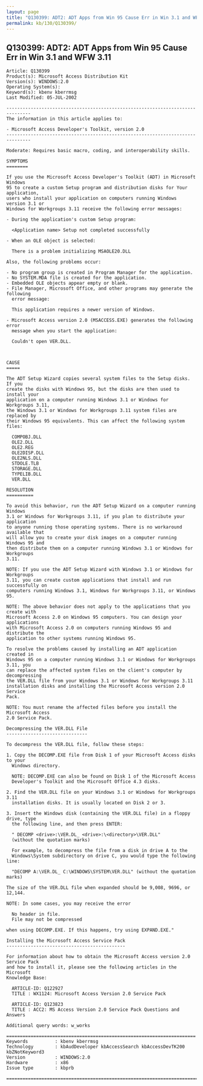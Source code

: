 ```yaml
---
layout: page
title: "Q130399: ADT2: ADT Apps from Win 95 Cause Err in Win 3.1 and WFW 3.11"
permalink: kb/130/Q130399/
---
```


## Q130399: ADT2: ADT Apps from Win 95 Cause Err in Win 3.1 and WFW 3.11

	Article: Q130399
	Product(s): Microsoft Access Distribution Kit
	Version(s): WINDOWS:2.0
	Operating System(s): 
	Keyword(s): kbenv kberrmsg
	Last Modified: 05-JUL-2002
	
	-------------------------------------------------------------------------------
	The information in this article applies to:
	
	- Microsoft Access Developer's Toolkit, version 2.0 
	-------------------------------------------------------------------------------
	
	Moderate: Requires basic macro, coding, and interoperability skills.
	
	SYMPTOMS
	========
	
	If you use the Microsoft Access Developer's Toolkit (ADT) in Microsoft Windows
	95 to create a custom Setup program and distribution disks for Your application,
	users who install your application on computers running Windows version 3.1 or
	Windows for Workgroups 3.11 receive the following error messages:
	
	- During the application's custom Setup program:
	
	  <Application name> Setup not completed successfully
	
	- When an OLE object is selected:
	
	  There is a problem initializing MSAOLE20.DLL
	
	Also, the following problems occur:
	
	- No program group is created in Program Manager for the application.
	- No SYSTEM.MDA file is created for the application.
	- Embedded OLE objects appear empty or blank.
	- File Manager, Microsoft Office, and other programs may generate the following
	  error message:
	
	  This application requires a newer version of Windows.
	
	- Microsoft Access version 2.0 (MSACCESS.EXE) generates the following error
	  message when you start the application:
	
	  Couldn't open VER.DLL.
	
	
	
	CAUSE
	=====
	
	The ADT Setup Wizard copies several system files to the Setup disks. If you
	create the disks with Windows 95, but the disks are then used to install your
	application on a computer running Windows 3.1 or Windows for Workgroups 3.11,
	the Windows 3.1 or Windows for Workgroups 3.11 system files are replaced by
	their Windows 95 equivalents. This can affect the following system files:
	
	  COMPOBJ.DLL
	  OLE2.DLL
	  OLE2.REG
	  OLE2DISP.DLL
	  OLE2NLS.DLL
	  STDOLE.TLB
	  STORAGE.DLL
	  TYPELIB.DLL
	  VER.DLL
	
	RESOLUTION
	==========
	
	To avoid this behavior, run the ADT Setup Wizard on a computer running Windows
	3.1 or Windows for Workgroups 3.11, if you plan to distribute your application
	to anyone running those operating systems. There is no workaround available that
	will allow you to create your disk images on a computer running Windows 95 and
	then distribute them on a computer running Windows 3.1 or Windows for Workgroups
	3.11.
	
	NOTE: If you use the ADT Setup Wizard with Windows 3.1 or Windows for Workgroups
	3.11, you can create custom applications that install and run successfully on
	computers running Windows 3.1, Windows for Workgroups 3.11, or Windows 95.
	
	NOTE: The above behavior does not apply to the applications that you create with
	Microsoft Access 2.0 on Windows 95 computers. You can design your applications
	with Microsoft Access 2.0 on computers running Windows 95 and distribute the
	application to other systems running Windows 95.
	
	To resolve the problems caused by installing an ADT application created in
	Windows 95 on a computer running Windows 3.1 or Windows for Workgroups 3.11, you
	can replace the affected system files on the client's computer by decompressing
	the VER.DLL file from your Windows 3.1 or Windows for Workgroups 3.11
	installation disks and installing the Microsoft Access version 2.0 Service
	Pack.
	
	NOTE: You must rename the affected files before you install the Microsoft Access
	2.0 Service Pack.
	
	Decompressing the VER.DLL File
	------------------------------
	
	To decompress the VER.DLL file, follow these steps:
	
	1. Copy the DECOMP.EXE file from Disk 1 of your Microsoft Access disks to your
	  Windows directory.
	
	  NOTE: DECOMP.EXE can also be found on Disk 1 of the Microsoft Access
	  Developer's Toolkit and the Microsoft Office 4.3 disks.
	
	2. Find the VER.DLL file on your Windows 3.1 or Windows for Workgroups 3.11
	  installation disks. It is usually located on Disk 2 or 3.
	
	3. Insert the Windows disk (containing the VER.DLL file) in a floppy drive, type
	  the following line, and then press ENTER:
	
	  " DECOMP <drive>:\VER.DL_ <drive>:\<directory>\VER.DLL"
	  (without the quotation marks)
	
	  For example, to decompress the file from a disk in drive A to the
	  Windows\System subdirectory on drive C, you would type the following line:
	
	  "DECOMP A:\VER.DL_ C:\WINDOWS\SYSTEM\VER.DLL" (without the quotation marks)
	
	The size of the VER.DLL file when expanded should be 9,008, 9696, or 12,144.
	
	NOTE: In some cases, you may receive the error
	
	  No header in file.
	  File may not be compressed
	
	when using DECOMP.EXE. If this happens, try using EXPAND.EXE."
	
	Installing the Microsoft Access Service Pack
	--------------------------------------------
	
	For information about how to obtain the Microsoft Access version 2.0 Service Pack
	and how to install it, please see the following articles in the Microsoft
	Knowledge Base:
	
	  ARTICLE-ID: Q122927
	  TITLE : WX1124: Microsoft Access Version 2.0 Service Pack
	
	  ARTICLE-ID: Q123823
	  TITLE : ACC2: MS Access Version 2.0 Service Pack Questions and Answers
	
	Additional query words: w_works
	
	======================================================================
	Keywords          : kbenv kberrmsg 
	Technology        : kbAudDeveloper kbAccessSearch kbAccessDevTK200 kbZNotKeyword3
	Version           : WINDOWS:2.0
	Hardware          : x86
	Issue type        : kbprb
	
	=============================================================================
	

